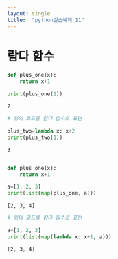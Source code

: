 ```yaml
---
layout: single
title:  "python실습예제_11"
---
```


# 람다 함수 


```python
def plus_one(x):
    return x+1

print(plus_one(1))
```

    2
    


```python
# 위의 코드를 람다 함수로 표현
```


```python
plus_two=lambda x: x+2
print(plus_two(1))
```

    3
    


```python

```


```python
def plus_one(x):
    return x+1

a=[1, 2, 3]
print(list(map(plus_one, a)))
```

    [2, 3, 4]
    


```python
# 위의 코드를 람다 함수로 표현
```


```python
a=[1, 2, 3]
print(list(map(lambda x: x+1, a)))
```

    [2, 3, 4]
    
